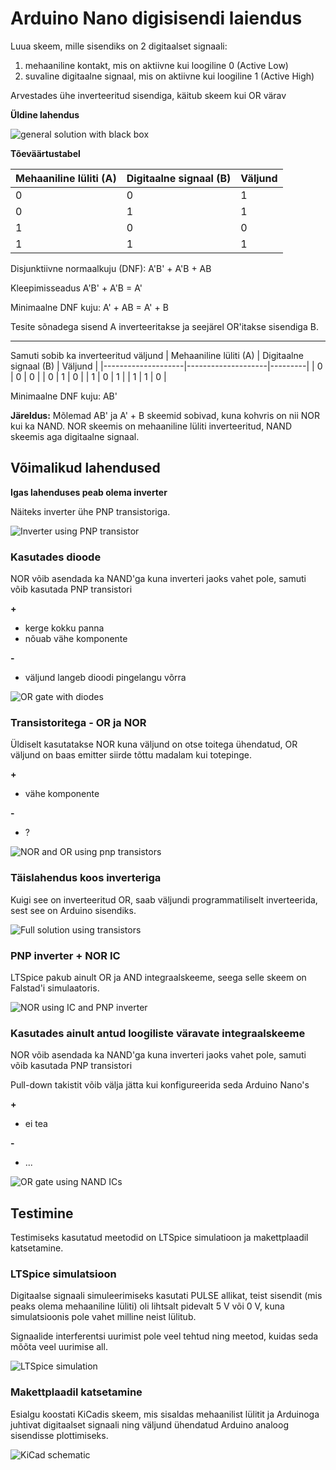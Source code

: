 # Arduino Nano digisisendi laiendus

Luua skeem, mille sisendiks on 2 digitaalset signaali:
1. mehaaniline kontakt, mis on aktiivne kui loogiline 0 (Active Low)
2. suvaline digitaalne signaal, mis on aktiivne kui loogiline 1 (Active High)

Arvestades ühe inverteeritud sisendiga, käitub skeem kui OR värav

**Üldine lahendus**

![general solution with black box](./digi_1.png)

**Tõeväärtustabel**

| Mehaaniline lüliti (A) | Digitaalne signaal (B) | Väljund |
|--------------------|--------------------|---------|
| 0                  | 0                  | 1       |
| 0                  | 1                  | 1       |
| 1                  | 0                  | 0       |
| 1                  | 1                  | 1       |

Disjunktiivne normaalkuju (DNF): A'B' + A'B + AB

Kleepimisseadus A'B' + A'B = A'

Minimaalne DNF kuju:
 A' + AB = A' + B

 Tesite sõnadega sisend A inverteeritakse ja seejärel OR'itakse sisendiga B.


---

Samuti sobib ka inverteeritud väljund
| Mehaaniline lüliti (A) | Digitaalne signaal (B) | Väljund |
|--------------------|--------------------|---------|
| 0                  | 0                  | 0       |
| 0                  | 1                  | 0       |
| 1                  | 0                  | 1       |
| 1                  | 1                  | 0       |

Minimaalne DNF kuju: AB'

**Järeldus:** 
Mõlemad AB' ja A' + B skeemid sobivad, kuna kohvris on nii NOR kui ka NAND. NOR skeemis on mehaaniline lüliti inverteeritud, NAND skeemis aga digitaalne signaal.

## Võimalikud lahendused

**Igas lahenduses peab olema inverter**

Näiteks inverter ühe PNP transistoriga.

![Inverter using PNP transistor](./pnp_inverter.png)
### **Kasutades dioode**

NOR võib asendada ka NAND'ga kuna inverteri jaoks vahet pole, samuti võib kasutada PNP transistori

**+**
  * kerge kokku panna
  * nõuab vähe komponente

**-**
  * väljund langeb dioodi pingelangu võrra
    

![OR gate with diodes](./digi_2.png)

### **Transistoritega - OR ja NOR**

Üldiselt kasutatakse NOR kuna väljund on otse toitega ühendatud, OR väljund on baas emitter siirde tõttu madalam kui totepinge.

**+**
  * vähe komponente

**-**
  * ?

![NOR and OR using pnp transistors](./digi_3.png)

### **Täislahendus koos inverteriga**

Kuigi see on inverteeritud OR, saab väljundi programmatiliselt inverteerida, sest see on Arduino sisendiks.

![Full solution using transistors](./nor_with_inverter.png)

### PNP inverter + NOR IC

LTSpice pakub ainult OR ja AND integraalskeeme, seega selle skeem on Falstad'i simulaatoris.

![NOR using IC and PNP inverter](./transistor_with_nor_ic.png)

### **Kasutades ainult antud loogiliste väravate integraalskeeme**

NOR võib asendada ka NAND'ga kuna inverteri jaoks vahet pole, samuti võib kasutada PNP transistori

Pull-down takistit võib välja jätta kui konfigureerida seda Arduino Nano's

**+**
  * ei tea
    
**-**
  * ...

![OR gate using NAND ICs](./digi_4.png)

## Testimine

Testimiseks kasutatud meetodid on LTSpice simulatioon ja makettplaadil katsetamine.

### LTSpice simulatsioon

Digitaalse signaali simuleerimiseks kasutati PULSE allikat, teist sisendit (mis peaks olema mehaaniline lüliti) oli lihtsalt pidevalt 5 V või 0 V, kuna simulatsioonis pole vahet milline neist lülitub. 

Signaalide interferentsi uurimist pole veel tehtud ning meetod, kuidas seda mõõta veel uurimise all.

![LTSpice simulation](./transistor_ltspice.png)

### Makettplaadil katsetamine

Esialgu koostati KiCadis skeem, mis sisaldas mehaanilist lülitit ja Arduinoga juhtivat digitaalset signaali ning väljund ühendatud Arduino analoog sisendisse plottimiseks.

![KiCad schematic](./test_circuit.png)
